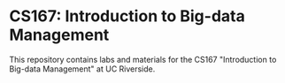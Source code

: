 # CS167: Introduction to Big-data Management
This repository contains labs and materials for the CS167 "Introduction to Big-data Management" at UC Riverside.

